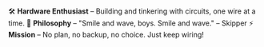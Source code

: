 🛠️ **Hardware Enthusiast** – Building and tinkering with circuits, one wire at a time.
🐧 **Philosophy** – "Smile and wave, boys. Smile and wave." – Skipper
⚡ **Mission** – No plan, no backup, no choice. Just keep wiring!
